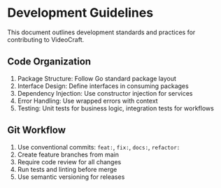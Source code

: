 # Development Guidelines

This document outlines development standards and practices for contributing to VideoCraft.

## Code Organization

1. Package Structure: Follow Go standard package layout
2. Interface Design: Define interfaces in consuming packages
3. Dependency Injection: Use constructor injection for services
4. Error Handling: Use wrapped errors with context
5. Testing: Unit tests for business logic, integration tests for workflows

## Git Workflow

1. Use conventional commits: `feat:`, `fix:`, `docs:`, `refactor:`
2. Create feature branches from main
3. Require code review for all changes
4. Run tests and linting before merge
5. Use semantic versioning for releases